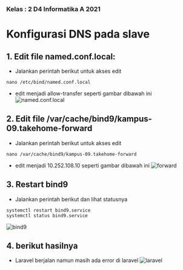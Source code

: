 ### Kelas : 2 D4 Informatika A 2021

# Konfigurasi DNS pada slave 
## 1. Edit file named.conf.local:
- Jalankan perintah berikut untuk akses edit
```
nano /etc/bind/named.conf.local
```
- edit menjadi allow-transfer seperti gambar dibawah ini
![named.conf.local](https://raw.githubusercontent.com/rizal15D/WorkshopAdministrasiJaringan/main/Minggu%2011/Assets/1.png)

## 2. Edit file /var/cache/bind9/kampus-09.takehome-forward
- Jalankan perintah berikut untuk akses edit
```
nano /var/cache/bind9/kampus-09.takehome-forward
```
- edit menjadi 10.252.108.10 seperti gambar dibawah ini
![forward](https://raw.githubusercontent.com/rizal15D/WorkshopAdministrasiJaringan/main/Minggu%2011/Assets/2.png)

## 3. Restart bind9
- Jalankan perintah berikut dan lihat statusnya
```
systemctl restart bind9.service
systemctl status bind9.service
```
![bind9](https://raw.githubusercontent.com/rizal15D/WorkshopAdministrasiJaringan/main/Minggu%2011/Assets/3.png)

## 4. berikut hasilnya
- Laravel berjalan namun masih ada error di laravel
![laravel](https://raw.githubusercontent.com/rizal15D/WorkshopAdministrasiJaringan/main/Minggu%2011/Assets/4.jpeg)
